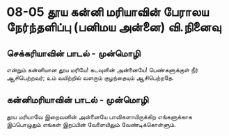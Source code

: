 # 08-05 தூய கன்னி மரியாவின் பேராலய நேர்ந்தளிப்பு (பனிமய அன்னை) வி.நினைவு

## செக்கரியாவின் பாடல் - முன்மொழி
என்றும் கன்னியான தூய மரியே! கடவுளின் அன்னையே! பெண்களுக்குள் நீர் ஆசிபெற்றவர்; உம் வயிற்றில் வளரும் குழந்தையும் ஆசிபெற்றதே.

## கன்னிமரியாவின் பாடல் - முன்மொழி
தூய மரியாவே இறைவனின் அன்னையே பாவிகளாயிருக்கிற எங்களுக்காக இப்பொழுதும் எங்கள் இறப்பின் வேளையிலும் வேண்டிக்கொள்ளும்.